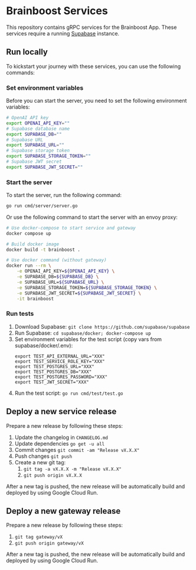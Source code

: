 # Brainboost Services

This repository contains gRPC services for the Brainboost App. These services require a
running [Supabase](https://supabase.com/) instance.

## Run locally

To kickstart your journey with these services, you can use the following commands:

### Set environment variables

Before you can start the server, you need to set the following environment variables:

```bash
# OpenAI API key
export OPENAI_API_KEY=""
# Supabase database name
export SUPABASE_DB=""
# Supabase URL
export SUPABASE_URL=""
# Supabase storage token
export SUPABASE_STORAGE_TOKEN=""
# Supabase JWT secret
export SUPABASE_JWT_SECRET=""
```

### Start the server

To start the server, run the following command:

```bash
go run cmd/server/server.go
```

Or use the following command to start the server with an envoy proxy:

```bash
# Use docker-compose to start service and gateway
docker compose up

# Build docker image
docker build -t brainboost .

# Use docker command (without gateway)
docker run --rm \
    -e OPENAI_API_KEY=${OPENAI_API_KEY} \
    -e SUPABASE_DB=${SUPABASE_DB} \
    -e SUPABASE_URL=${SUPABASE_URL} \
    -e SUPABASE_STORAGE_TOKEN=${SUPABASE_STORAGE_TOKEN} \
    -e SUPABASE_JWT_SECRET=${SUPABASE_JWT_SECRET} \
    -it brainboost
```

### Run tests

1. Download Supabase: `git clone https://github.com/supabase/supabase`
2. Run Supabase: `cd supabase/docker; docker-compose up`
3. Set environment variables for the test script (copy vars from supabase/docker/.env):
   ```shell
   export TEST_API_EXTERNAL_URL="XXX"
   export TEST_SERVICE_ROLE_KEY="XXX"
   export TEST_POSTGRES_URL="XXX"
   export TEST_POSTGRES_DB="XXX"
   export TEST_POSTGRES_PASSWORD="XXX"
   export TEST_JWT_SECRET="XXX"
   ```
4. Run the test script: `go run cmd/test/test.go`

## Deploy a new service release

Prepare a new release by following these steps:

1. Update the changelog in `CHANGELOG.md`
2. Update dependencies `go get -u all`
3. Commit changes `git commit -am "Release vX.X.X"`
4. Push changes `git push`
5. Create a new git tag:
    1. `git tag -a vX.X.X -m "Release vX.X.X"`
    2. `git push origin vX.X.X`

After a new tag is pushed, the new release will be automatically build and deployed by using Google Cloud Run.

## Deploy a new gateway release

Prepare a new release by following these steps:

1. `git tag gateway/vX`
2. `git push origin gateway/vX`

After a new tag is pushed, the new release will be automatically build and deployed by using Google Cloud Run.
